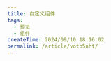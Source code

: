 ```yaml
---
title: 自定义组件
tags:
  - 预览
  - 组件
createTime: 2024/09/10 18:16:02
permalink: /article/votb5nht/
---
```


<CustomComponent />